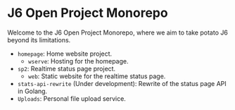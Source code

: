 # J6 Open Project Monorepo


Welcome to the J6 Open Project Monorepo, where we aim to take potato J6 beyond its limitations.






- `homepage`: Home website project.
  - `wserve`: Hosting for the homepage.
- `sp2`: Realtime status page project.
  - `web`: Static website for the realtime status page.
- `stats-api-rewrite` (Under development): Rewrite of the status page API in Golang.
- `Uploads`: Personal file upload service.

